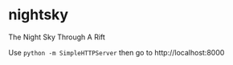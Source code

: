 nightsky
========

The Night Sky Through A Rift

Use `python -m SimpleHTTPServer` then go to http://localhost:8000
